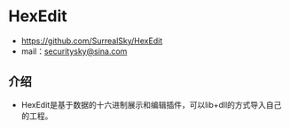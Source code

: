 # HexEdit
- https://github.com/SurrealSky/HexEdit
- mail：securitysky@sina.com

## 介绍

*	HexEdit是基于数据的十六进制展示和编辑插件，可以lib+dll的方式导入自己的工程。
